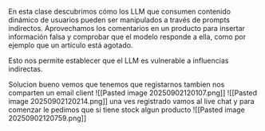 En esta clase descubrimos cómo los LLM que consumen contenido dinámico de usuarios pueden ser manipulados a través de prompts indirectos. Aprovechamos los comentarios en un producto para insertar información falsa y comprobar que el modelo responde a ella, como por ejemplo que un artículo está agotado.

Esto nos permite establecer que el LLM es vulnerable a influencias indirectas.

Solucion
bueno vemos que tenemos que registarnos tambien nos comparten un email client
![[Pasted image 20250902120107.png]]
![[Pasted image 20250902120214.png]]
una ves registrado vamos al live chat y para comenzar le pedimos que si tiene stock algun producto
![[Pasted image 20250902120759.png]]
